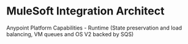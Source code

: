 # MuleSoft Integration Architect
Anypoint Platform Capabilities
	- Runtime (State preservation and load balancing, VM queues and OS V2 backed by SQS)

